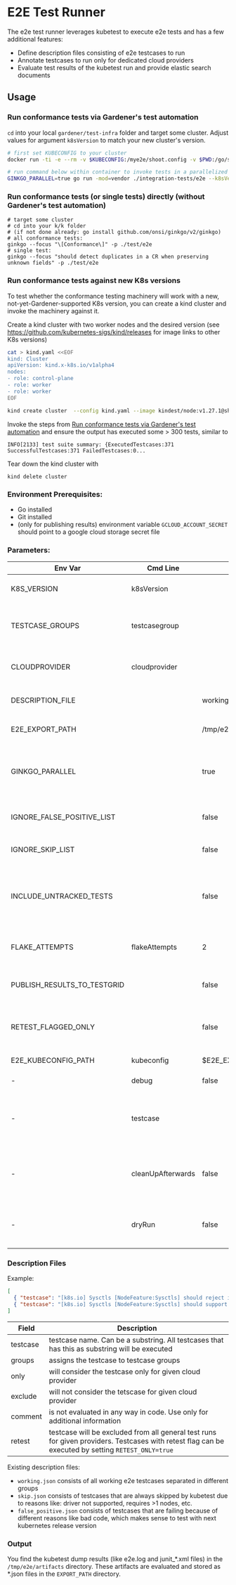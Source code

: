 # E2E Test Runner

The e2e test runner leverages kubetest to execute e2e tests and has a few additional features:

- Define description files consisting of e2e testcases to run
- Annotate testcases to run only for dedicated cloud providers
- Evaluate test results of the kubetest run and provide elastic search documents

## Usage

### Run conformance tests via Gardener's test automation
`cd` into your local `gardener/test-infra` folder and target some cluster.  Adjust values for argument `k8sVersion` to match your new cluster's version.

```bash
# first set KUBECONFIG to your cluster
docker run -ti -e --rm -v $KUBECONFIG:/mye2e/shoot.config -v $PWD:/go/src/github.com/gardener/test-infra -e E2E_EXPORT_PATH=/tmp/export -e KUBECONFIG=/mye2e/shoot.config --network=host --workdir /go/src/github.com/gardener/test-infra golang:1.21 bash

# run command below within container to invoke tests in a parallelized way (keep --cloudprovider=skeleton, it means that the tests won't utilize any cloud provider specifics but only resort to kube-apiserver access to the cluster, most likely this is anyway not relevant for the conformance tests, but only for other e2e tests)
GINKGO_PARALLEL=true go run -mod=vendor ./integration-tests/e2e --k8sVersion=1.27.1 --cloudprovider=skeleton --testcasegroup="conformance"
```

### Run conformance tests (or single tests) directly (without Gardener's test automation)
```shell
# target some cluster
# cd into your k/k folder
# (if not done already: go install github.com/onsi/ginkgo/v2/ginkgo)
# all conformance tests:
ginkgo --focus "\[Conformance\]" -p ./test/e2e
# single test:
ginkgo --focus "should detect duplicates in a CR when preserving unknown fields" -p ./test/e2e
``````

### Run conformance tests against new K8s versions
To test whether the conformance testing machinery will work with a new, not-yet-Gardener-supported K8s version, you can create a kind cluster and invoke the machinery against it.

Create a kind cluster with two worker nodes and the desired version (see https://github.com/kubernetes-sigs/kind/releases for image links to other K8s versions)
```bash
cat > kind.yaml <<EOF
kind: Cluster
apiVersion: kind.x-k8s.io/v1alpha4
nodes:
- role: control-plane
- role: worker
- role: worker
EOF

kind create cluster  --config kind.yaml --image kindest/node:v1.27.1@sha256:b7d12ed662b873bd8510879c1846e87c7e676a79fefc93e17b2a52989d3ff42b
```

Invoke the steps from [Run conformance tests via Gardener's test automation](#run-conformance-tests-via-gardeners-test-automation) and ensure the output has executed some > 300 tests, similar to
```shell
INFO[2133] test suite summary: {ExecutedTestcases:371 SuccessfulTestcases:371 FailedTestcases:0...
```

Tear down the kind cluster with
```shell
kind delete cluster
```

### Environment Prerequisites:

- Go installed
- Git installed
- (only for publishing results) environment variable `GCLOUD_ACCOUNT_SECRET` should point to a google cloud storage secret file

### Parameters:

| Env Var  | Cmd Line | Default | Description  |
|---|---|---|---|
| K8S_VERSION | k8sVersion |  | **[Required]** Kubernetes cluster version |
| TESTCASE_GROUPS | testcasegroup |  | **[Required]** testcases groups to run (comma separated). E.g. `fast,slow` |
| CLOUDPROVIDER | cloudprovider |  | **[Required]** Cloud provider (supported: aws, gcp, azure, alicloud, openstack) |
| DESCRIPTION_FILE |  | working.json | Path to description json file, which lists the testcases to run |
| E2E_EXPORT_PATH  |  | /tmp/e2e/export  | Location of `shoot.config` file and test results |
| GINKGO_PARALLEL |  | true | Whether to run kubetest in parallel way. Testcases that consist of the `[Serial] tag are executed serially. |
| IGNORE_FALSE_POSITIVE_LIST |  | false | Ignores exclusion of testcases that are listed in `false_positive.json` |
| IGNORE_SKIP_LIST |  | false | Ignores exclusion of testcases that are listed in `skip.json`  |
| INCLUDE_UNTRACKED_TESTS |  | false | Executes testcases that are not mentioned in description files for given provider and kubernetes release version |
| FLAKE_ATTEMPTS | flakeAttempts | 2 | Flake attempts for kubetest: how many time a failed test should be rerun |
| PUBLISH_RESULTS_TO_TESTGRID |  | false | Whether to push test results to google cloud storage, for testgrid |
| RETEST_FLAGGED_ONLY |  | false | Runs testcases with retest flag only. Value of `DESCRIPTION_FILE` is ignored |
| E2E_KUBECONFIG_PATH | kubeconfig | $E2E_EXPORT_PATH/shoot.config | File path of kubeconfig file |
| - | debug | false | Runs application in debug mode |
| - | testcase |  | List of explicit testcases to test. If used, `TESTCASE_GROUPS` and `TESTCASE_GROUPS` are ignored.  |
| - | cleanUpAfterwards | false | Removes downloaded or existings kubernetes files to reduce memory footprint. |
| - | dryRun | false | Dry Run mode, get all test cases and save them to a file, then print the filename path. |
### Description Files
Example:
```json
[
  { "testcase": "[k8s.io] Sysctls [NodeFeature:Sysctls] should reject invalid sysctls", "groups": ["slow", "conformance"], "only": ["aws", "gcp"], "retest": ["aws"], "comment": "Some comment"},
  { "testcase": "[k8s.io] Sysctls [NodeFeature:Sysctls] should support sysctls", "groups": ["slow"], "exclude": ["aws"]}
]
```
| Field  | Description  |
|---|---|
| testcase | testcase name. Can be a substring. All testcases that has this as substring will be executed |
| groups | assigns the testcase to testcase groups |
| only | will consider the testcase only for given cloud provider |
| exclude | will not consider the tetscase for given cloud provider |
| comment | is not evaluated in any way in code. Use only for additional information |
| retest | testcase will be excluded from all general test runs for given providers. Testcases with retest flag can be executed by setting `RETEST_ONLY=true`  |

Existing description files:
- `working.json` consists of all working e2e testcases separated in different groups
- `skip.json` consists of testcases that are always skipped by kubetest due to reasons like: driver not supported, requires >1 nodes, etc.
- `false_positive.json` consists of testcases that are failing because of different reasons like bad code, which makes sense to test with next kubernetes release version

### Output
You find the kubetest dump results (like e2e.log and junit_*.xml files) in the `/tmp/e2e/artifacts` directory. These artifacts are evaluated and stored as *.json files in the `EXPORT_PATH` directory.

<!-- @import "[TOC]" {cmd="toc" depthFrom=1 depthTo=6 orderedList=false} -->
